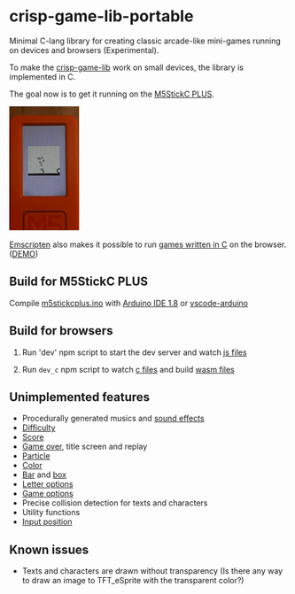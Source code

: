 # crisp-game-lib-portable

Minimal C-lang library for creating classic arcade-like mini-games running on devices and browsers (Experimental).

To make the [crisp-game-lib](https://github.com/abagames/crisp-game-lib) work on small devices, the library is implemented in C.

The goal now is to get it running on the [M5StickC PLUS](https://shop.m5stack.com/products/m5stickc-plus-esp32-pico-mini-iot-development-kit).

<a href="./docs/screenshot.gif"><img src="./docs/screenshot.gif" width="25%"></a>

[Emscripten](https://emscripten.org/) also makes it possible to run [games written in C](https://github.com/abagames/crisp-game-lib-portable/blob/main/src/c/game.c) on the browser. ([DEMO](https://abagames.github.io/crisp-game-lib-portable/build/))

## Build for M5StickC PLUS

Compile [m5stickcplus.ino](https://github.com/abagames/crisp-game-lib-portable/blob/main/src/c/m5stickcplus.ino) with [Arduino IDE 1.8](https://www.arduino.cc/en/software) or [vscode-arduino](https://github.com/microsoft/vscode-arduino)

## Build for browsers

1. Run 'dev' npm script to start the dev server and watch [js files](https://github.com/abagames/crisp-game-lib-portable/tree/main/src/js)

1. Run `dev_c` npm script to watch [c files](https://github.com/abagames/crisp-game-lib-portable/tree/main/src/c) and build [wasm files](https://github.com/abagames/crisp-game-lib-portable/tree/main/public/wasm)

## Unimplemented features

- Procedurally generated musics and [sound effects](https://abagames.github.io/crisp-game-lib/ref_document/functions/play.html)
- [Difficulty](https://abagames.github.io/crisp-game-lib/ref_document/variables/difficulty.html)
- [Score](https://abagames.github.io/crisp-game-lib/ref_document/functions/addScore.html)
- [Game over](https://abagames.github.io/crisp-game-lib/ref_document/functions/end.html), title screen and replay
- [Particle](https://abagames.github.io/crisp-game-lib/ref_document/functions/particle.html)
- [Color](https://abagames.github.io/crisp-game-lib/ref_document/functions/color.html)
- [Bar](https://abagames.github.io/crisp-game-lib/ref_document/functions/bar.html) and [box](https://abagames.github.io/crisp-game-lib/ref_document/functions/box.html)
- [Letter options](https://abagames.github.io/crisp-game-lib/ref_document/types/LetterOptions.html)
- [Game options](https://abagames.github.io/crisp-game-lib/ref_document/types/Options.html)
- Precise collision detection for texts and characters
- Utility functions
- [Input position](https://abagames.github.io/crisp-game-lib/ref_document/variables/input.pos.html)

## Known issues

- Texts and characters are drawn without transparency (Is there any way to draw an image to TFT_eSprite with the transparent color?)
